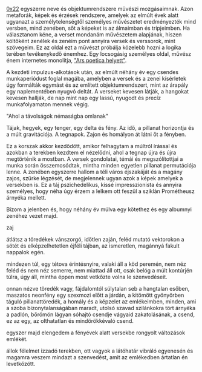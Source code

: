 [0x22](/) egyszerre neve és objektumrendszere művészi mozgásaimnak. Azon metaforák, képek és érzések rendszere, amelyek az elmúlt évek alatt ugyanazt a személytelenségtől személyes művészetet eredményezték mind versben, mind zenében, sőt a képeket is az álmaimban és tripjeimben. Ha választanom kéne, a verset mondanám művészetem alapjának, hiszen költőként zenélek és zenéim pont annyira versek és verssorok, mint szövegeim. Ez az oldal ezt a művészt próbálja közelebb hozni a logika terében tevékenykedő énemhez. Egy locsogásig személyes oldal, művész énem internetes monolitja, ["Ars poetica helyett"](https://mek.oszk.hu/01000/01016/01016.htm#h2_9).

A kezdeti impulzus-alkotások után, az elmúlt néhány év egy csendes munkaperiódust foglal magába, amelyben a versek és a zenei kísérletek úgy formálták egymást és az említett objektumrendszert, mint az árapály egy naplementében nyugvó deltát. A verseket kevesen látják, a hangokat kevesen hallják, de nap mint nap egy lassú, nyugodt és precíz munkafolyamaton mennek végig.

<div class="pb1"></div>

"Ahol a távolságok némaságba omlanak"

Tájak, hegyek, egy tenger, egy delta és fény. Az idő, a pillanat horizontja és a múlt gravitációja. A tegnapok. Zajon és homályon át látni őt a fényben.

Ez a korszak akkor kezdődött, amikor felhagytam a múltról írással és azokban a terekben kezdtem el nézelődni, ahol a tegnap újra és újra megtörténik a mostban. A versek gondolatai, témái és megszólítottjai a munka során összemosódtak, mintha minden egyetlen pillanat permutációja lenne. A zenében egyszerre hallom a téli város éjszakáját és a magány zajos, szürke légzését, de megjelennek ugyan azok a képek amelyek a versekben is. Ez a táj pszichedelikus, kissé impresszionista és annyira személyes, hogy néha úgy érzem a lelkem ott feszül a sziklán Prométheusz árnyéka mellett.

Bízom a jelenben és, hogy néhány év múlva egy kötethez és egy albumnyi zenéhez vezet majd.

<div class="pb1"></div>

zaj

átlátsz a töredékek vánszorgó, időtlen zaján,
feléd mutató vektorokon a sötét
és elképzelhetetlen éjféli tájban,
az ismeretlen, magánnyá fakult nappalok egén.

mindezen túl, egy tétova érintésnyire,
valaki áll a köd peremén,
nem néz feléd és nem néz semerre,
nem miattad áll ott, csak belóg a múlt kontúrjén túlra,
úgy áll, mintha éppen most vetkőzte volna le szenvedéseit.

onnan nézve töredék vagy, 
fájdalomtól súlytalan seb a hangtalan esőben,
maszatos neonfény egy szexmozi előtt a járdán,
a kitömött gyönyörben táguló pillanattöredék,
a homály és a képzelet az emlékeimben,
minden, ami a szoba bizonytalanságában maradt,
utolsó szavad szilánkokra tört árnyéka a padlón,
bőrömön lágyan sóhajtó csendje vágyaid zakatolásának,
a csend, ez az egy,
az olthatatlan és mindörökkévaló csend.

egyszer majd elengedem a fényévek alatt
versekbe rongyolt változások emlékét.

állok félelmet izzadó terekben,
ott vagyok a látóhatár vibráló egyenesén
és magamra veszem mindazt a szenvedést,
amit az emlékedben ártatlan én levetkőzött.

